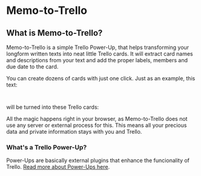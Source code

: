 # Memo-to-Trello

## What is Memo-to-Trello?

Memo-to-Trello is a simple Trello Power-Up, that helps transforming your longform written texts into neat little Trello cards. It will extract card names and descriptions from your text and add the proper labels, members and due date to the card.

You can create dozens of cards with just one click. Just as an example, this text:

```


```

will be turned into these Trello cards:



All the magic happens right in your browser, as Memo-to-Trello does not use any server or external process for this. This means all your precious data and private information stays with you and Trello.

### What's a Trello Power-Up?

Power-Ups are basically external plugins that enhance the funcionality of Trello. [Read more about Power-Ups here](https://help.trello.com/article/1094-what-are-power-ups).
